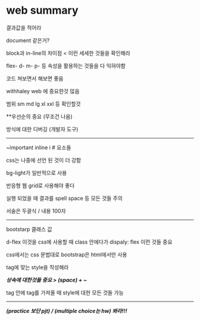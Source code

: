 # web summary

결과값을 적어라

document 같은거?

block과 in-line의 차이점 < 이런 세세한 것들을 확인해라

flex- d- m- p- 등 속성을 활용하는 것들을 다 익혀야함

코드 쳐보면서 해보면 좋음

withhaley web 에 중요한것 많음

범위 sm md lg xl xxl 등 확인할것

**우선순의 중요 (무조건 나옴)

방식에 대한 디버깅 (개발자 도구)

---

~important inline i # 요소들

css는 나중에 선언 된 것이 더 강함

bg-light가 일반적으로 사용

반응형 웹 grid로 사용해야 좋다

실행 되었을 때 결과를 spell space 등 모든 것들 주의

서술은 두괄식 / 내용 100자

---

bootstarp 클래스 값

d-flex 이것을 css에 사용할 때 class 안에다가 dispaly: flex 이런 것들 중요

css에서는 css 문법대로 bootstrap은 html에서만 사용

tag에 맞는 style을 작성해라

___상속에 대한것들 중요 > (space) + ~___

tag 안에 tag를 가져올 때 style에 대한 모든 것들 가능

---

___(practice 보단 pjt) / (multiple choice는 hw) 봐라!!!___
